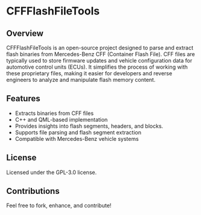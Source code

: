 # CFFFlashFileTools

## Overview
CFFFlashFileTools is an open-source project designed to parse and extract flash binaries from Mercedes-Benz CFF (Container Flash File). CFF files are typically used to store firmware updates and vehicle configuration data for automotive control units (ECUs). It simplifies the process of working with these proprietary files, making it easier for developers and reverse engineers to analyze and manipulate flash memory content.

## Features
- Extracts binaries from CFF files
- C++ and QML-based implementation
- Provides insights into flash segments, headers, and blocks.
- Supports file parsing and flash segment extraction
- Compatible with Mercedes-Benz vehicle systems

## License
Licensed under the GPL-3.0 license.

## Contributions
Feel free to fork, enhance, and contribute!
